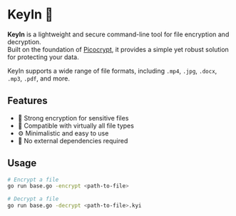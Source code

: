 # KeyIn 🔐

**KeyIn** is a lightweight and secure command-line tool for file encryption and decryption.  
Built on the foundation of [Picocrypt](https://github.com/Picocrypt/Picocrypt?tab=readme-ov-file), it provides a simple yet robust solution for protecting your data.

KeyIn supports a wide range of file formats, including `.mp4`, `.jpg`, `.docx`, `.mp3`, `.pdf`, and more.

## Features

- 🔐 Strong encryption for sensitive files  
- 📁 Compatible with virtually all file types  
- ⚙️ Minimalistic and easy to use  
- 🚫 No external dependencies required  

## Usage

```bash
# Encrypt a file
go run base.go -encrypt <path-to-file>

# Decrypt a file
go run base.go -decrypt <path-to-file>.kyi
